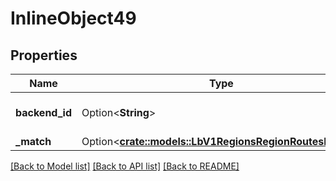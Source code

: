 # InlineObject49

## Properties

Name | Type | Description | Notes
------------ | ------------- | ------------- | -------------
**backend_id** | Option<**String**> | Backend id of redirection | [optional]
**_match** | Option<[**crate::models::LbV1RegionsRegionRoutesMatch**](_lb_v1_regions__region__routes_match.md)> |  | [optional]

[[Back to Model list]](../README.md#documentation-for-models) [[Back to API list]](../README.md#documentation-for-api-endpoints) [[Back to README]](../README.md)


